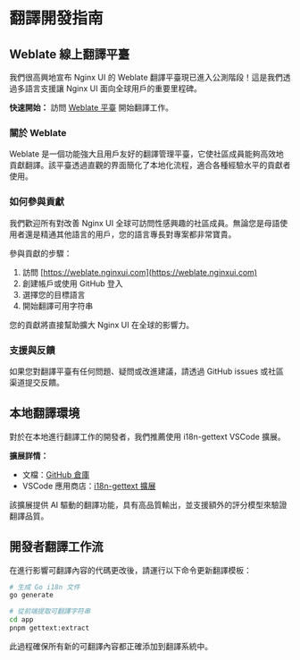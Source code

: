 # 翻譯開發指南

## Weblate 線上翻譯平臺

我們很高興地宣布 Nginx UI 的 Weblate 翻譯平臺現已進入公測階段！這是我們透過多語言支援讓 Nginx UI 面向全球用戶的重要里程碑。

**快速開始：** 訪問 [Weblate 平臺](https://weblate.nginxui.com) 開始翻譯工作。

### 關於 Weblate

Weblate 是一個功能強大且用戶友好的翻譯管理平臺，它使社區成員能夠高效地貢獻翻譯。該平臺透過直觀的界面簡化了本地化流程，適合各種經驗水平的貢獻者使用。

### 如何參與貢獻

我們歡迎所有對改善 Nginx UI 全球可訪問性感興趣的社區成員。無論您是母語使用者還是精通其他語言的用戶，您的語言專長對專案都非常寶貴。

參與貢獻的步驟：
1. 訪問 [https://weblate.nginxui.com](https://weblate.nginxui.com)
2. 創建帳戶或使用 GitHub 登入
3. 選擇您的目標語言
4. 開始翻譯可用字符串

您的貢獻將直接幫助擴大 Nginx UI 在全球的影響力。

### 支援與反饋

如果您對翻譯平臺有任何問題、疑問或改進建議，請透過 GitHub issues 或社區渠道提交反饋。

## 本地翻譯環境

對於在本地進行翻譯工作的開發者，我們推薦使用 i18n-gettext VSCode 擴展。

**擴展詳情：**
- 文檔：[GitHub 倉庫](https://github.com/akinoccc/i18n-gettext)
- VSCode 應用商店：[i18n-gettext 擴展](https://marketplace.visualstudio.com/items?itemName=akino.i18n-gettext)

該擴展提供 AI 驅動的翻譯功能，具有高品質輸出，並支援額外的評分模型來驗證翻譯品質。

## 開發者翻譯工作流

在進行影響可翻譯內容的代碼更改後，請運行以下命令更新翻譯模板：

```bash
# 生成 Go i18n 文件
go generate

# 從前端提取可翻譯字符串
cd app
pnpm gettext:extract
```

此過程確保所有新的可翻譯內容都正確添加到翻譯系統中。 